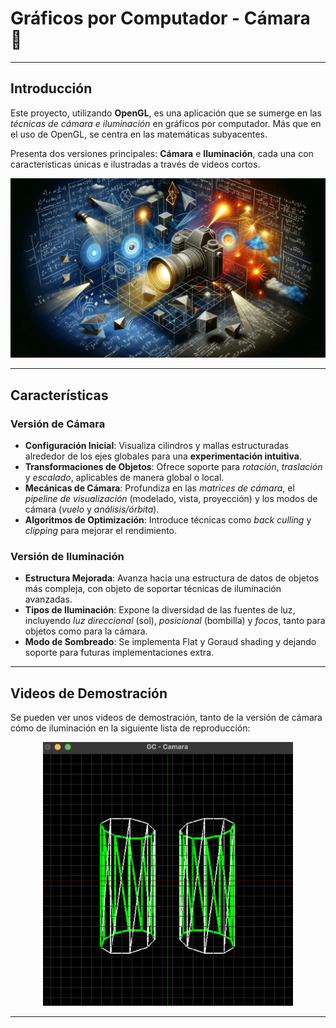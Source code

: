# Gráficos por Computador - Cámara 🎥

---
## **Introducción**
Este proyecto, utilizando **OpenGL**, es una aplicación que se sumerge en las *técnicas de cámara e iluminación* en gráficos por computador. Más que en el uso de OpenGL, se centra en las matemáticas subyacentes. 

Presenta dos versiones principales: **Cámara** e **Iluminación**, cada una con características únicas e ilustradas a través de videos cortos.

<div align="center">
  <img src="images/main.png" width="600" alt="Vista Principal">
</div>

---

## **Características**

### **Versión de Cámara**
- **Configuración Inicial**: Visualiza cilindros y mallas estructuradas alrededor de los ejes globales para una **experimentación intuitiva**.
- **Transformaciones de Objetos**: Ofrece soporte para *rotación*, *traslación* y *escalado*, aplicables de manera global o local.
- **Mecánicas de Cámara**: Profundiza en las *matrices de cámara*, el *pipeline de visualización* (modelado, vista, proyección) y los modos de cámara (*vuelo* y *análisis/órbita*).
- **Algoritmos de Optimización**: Introduce técnicas como *back culling* y *clipping* para mejorar el rendimiento.

### **Versión de Iluminación**
- **Estructura Mejorada**: Avanza hacia una estructura de datos de objetos más compleja, con objeto de soportar técnicas de iluminación avanzadas.
- **Tipos de Iluminación**: Expone la diversidad de las fuentes de luz, incluyendo *luz direccional* (sol), *posicional* (bombilla) y *focos*, tanto para objetos como para la cámara.
- **Modo de Sombreado**: Se implementa Flat y Goraud shading y dejando soporte para futuras implementaciones extra.

---

## **Videos de Demostración**
Se pueden ver unos videos de demostración, tanto de la versión de cámara cómo de iluminación en la siguiente lista de reproducción:

<div align="center">
  <a target="_blank" href="https://www.youtube.com/watch?v=ur6hoRzbM48&list=PLX8zcGs6kWkzgTm9ko3Z3f1fdE4igJlaW">
    <img src="images/video.png" width="400" alt="Videos de Demostración">
  </a>
</div>

---

